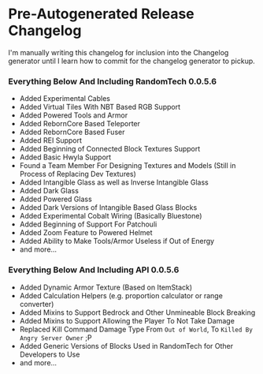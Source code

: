 ` `  
` `  
# Pre-Autogenerated Release Changelog

I'm manually writing this changelog for inclusion into the Changelog generator until I learn how to commit for the changelog generator to pickup.

### Everything Below And Including RandomTech 0.0.5.6
* Added Experimental Cables
* Added Virtual Tiles With NBT Based RGB Support
* Added Powered Tools and Armor
* Added RebornCore Based Teleporter
* Added RebornCore Based Fuser
* Added REI Support
* Added Beginning of Connected Block Textures Support
* Added Basic Hwyla Support
* Found a Team Member For Designing Textures and Models (Still in Process of Replacing Dev Textures)
* Added Intangible Glass as well as Inverse Intangible Glass
* Added Dark Glass
* Added Powered Glass
* Added Dark Versions of Intangible Based Glass Blocks
* Added Experimental Cobalt Wiring (Basically Bluestone)
* Added Beginning of Support For Patchouli
* Added Zoom Feature to Powered Helmet
* Added Ability to Make Tools/Armor Useless if Out of Energy
* and more...

### Everything Below And Including API 0.0.5.6
* Added Dynamic Armor Texture (Based on ItemStack)
* Added Calculation Helpers (e.g. proportion calculator or range converter)
* Added Mixins to Support Bedrock and Other Unmineable Block Breaking
* Added Mixins to Support Allowing the Player To Not Take Damage
* Replaced Kill Command Damage Type From `Out of World`, To `Killed By Angry Server Owner` ;P
* Added Generic Versions of Blocks Used in RandomTech for Other Developers to Use
* and more...